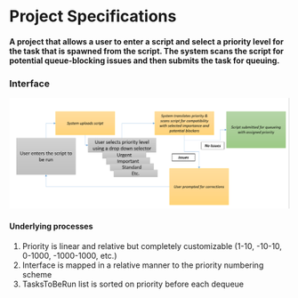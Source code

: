 # Project Specifications

#### A project that allows a user to enter a script and select a priority level for the task that is spawned from the script. The system scans the script for potential queue-blocking issues and then submits the task for queuing.

### Interface


![Interface](Interface.PNG)

#### Underlying processes
1. Priority is linear and relative but completely customizable (1-10, -10-10, 0-1000, -1000-1000, etc.)
2. Interface is mapped in a relative manner to the priority numbering scheme
3. TasksToBeRun list is sorted on priority before each dequeue
  


